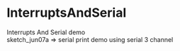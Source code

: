 # InterruptsAndSerial
Interrupts And Serial demo
<br>
sketch_jun07a => serial print demo using serial 3 channel
